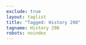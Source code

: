 ```yaml
---
exclude: true
layout: taglist
title: "Tagged: History 298"
tagname: History 298
robots: noindex
---
```

